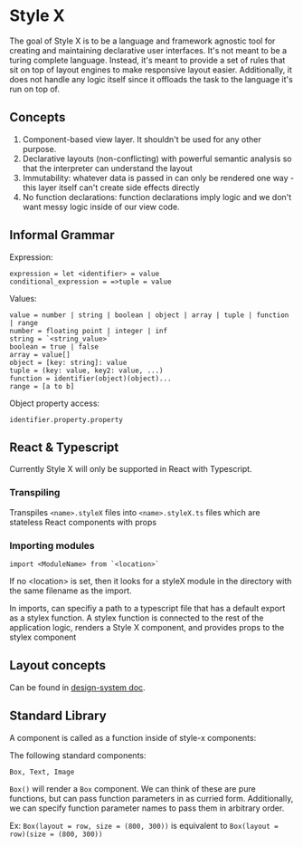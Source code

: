 # Style X

The goal of Style X is to be a language and framework agnostic tool for creating and maintaining declarative user interfaces. It's not meant to be a turing complete language. Instead, it's meant to provide a set of rules that sit on top of layout engines to make responsive layout easier. Additionally, it does not handle any logic itself since it offloads the task to the language it's run on top of.

## Concepts

1. Component-based view layer. It shouldn't be used for any other purpose.
2. Declarative layouts (non-conflicting) with powerful semantic analysis so that the interpreter can understand the layout
3. Immutability: whatever data is passed in can only be rendered one way - this layer itself can't create side effects directly
4. No function declarations: function declarations imply logic and we don't want messy logic inside of our view code.

## Informal Grammar

Expression:

```stylex
expression = let <identifier> = value
conditional_expression = =>tuple = value
```

Values:

```stylex
value = number | string | boolean | object | array | tuple | function | range
number = floating point | integer | inf
string = `<string_value>`
boolean = true | false
array = value[]
object = [key: string]: value
tuple = (key: value, key2: value, ...)
function = identifier(object)(object)...
range = [a to b]
```

Object property access:

```stylex
identifier.property.property
```

## React & Typescript

Currently Style X will only be supported in React with Typescript. 

### Transpiling

Transpiles `<name>.styleX` files into `<name>.styleX.ts` files which are stateless React components with props

### Importing modules

```stylex
import <ModuleName> from `<location>`
```

If no \<location> is set, then it looks for a styleX module in the directory with the same filename as the import.

In imports, can specifiy a path to a typescript file that has a default export as a stylex function. A stylex function is connected to the rest of the application logic, renders a Style X component, and provides props to the stylex component

## Layout concepts

Can be found in [design-system doc](../design-system/README.md).

## Standard Library

A component is called as a function inside of style-x components: 

The following standard components:

```stylex
Box, Text, Image
```

`Box()` will render a `Box` component. We can think of these are pure functions, but can pass function parameters in as curried form. Additionally, we can specify function parameter names to pass them in arbitrary order.

Ex: `Box(layout = row, size = (800, 300))` is equivalent to `Box(layout = row)(size = (800, 300))`
